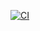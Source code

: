 [![CI](https://github.com/antoniosousa/ProfResponde/actions/workflows/laravel.yml/badge.svg)](https://github.com/antoniosousa/ProfResponde/actions/workflows/laravel.yml)
